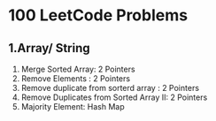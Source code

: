 #                100 LeetCode Problems

## 1.Array/ String
1. Merge Sorted Array: 2 Pointers
2. Remove Elements : 2 Pointers
3. Remove duplicate from sorterd array : 2 Pointers
4. Remove Duplicates from Sorted Array II: 2 Pointers
5. Majority Element: Hash Map